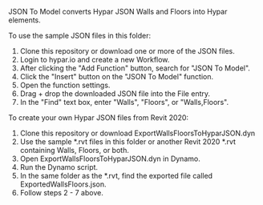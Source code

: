 JSON To Model converts Hypar JSON Walls and Floors into Hypar elements.

To use the sample JSON files in this folder:

1) Clone this repository or download one or more of the JSON files.
2) Login to hypar.io and create a new Workflow.
3) After clicking the "Add Function" button, search for "JSON To Model".
4) Click the "Insert" button on the "JSON To Model" function.
5) Open the function settings.
6) Drag + drop the downloaded JSON file into the File entry.
7) In the "Find" text box, enter "Walls", "Floors", or "Walls,Floors".

To create your own Hypar JSON files from Revit 2020:

1) Clone this repository or download ExportWallsFloorsToHyparJSON.dyn
2) Use the sample *.rvt files in this folder or another Revit 2020 *.rvt containing Walls, Floors, or both.
3) Open ExportWallsFloorsToHyparJSON.dyn in Dynamo.
4) Run the Dynamo script.
5) In the same folder as the *.rvt, find the exported file called ExportedWallsFloors.json.
6) Follow steps 2 - 7 above.
